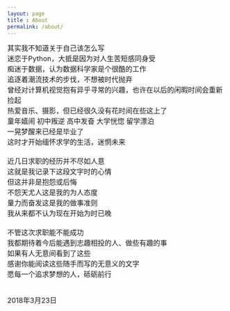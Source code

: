```yaml
---
layout: page
title : About
permalink: /about/
---
```

<font size="3">
其实我不知道关于自己该怎么写<br />
迷恋于Python，大抵是因为对人生苦短感同身受  <br />
痴迷于数据，认为数据科学家是个很酷的工作  <br />
追逐着潮流技术的步伐，不想被时代抛弃  <br />
曾经对计算机视觉抱有异乎寻常的兴趣，也许在以后的闲暇时间会重新捡起  <br />
热爱音乐、摄影，但已经很久没有花时间在些这上了  <br />
童年嬉闹 初中叛逆 高中发奋 大学恍惚 留学漂泊<br />
一晃梦醒来已经是毕业了  <br />
这时才开始缅怀求学的生活，迷惘未来  <br />
<br />
近几日求职的经历并不尽如人意  <br />
这就是我记录下这段文字时的心情  <br />
但这并非是抱怨或后悔  <br />
不怨天尤人这是我的为人态度  <br />
量力而奋发这是我的做事准则  <br />
我从来都不认为现在开始为时已晚  <br />
<br />
不管这次求职能不能成功  <br />
我都期待着今后能遇到志趣相投的人、做些有趣的事  <br />
如果有人无意间看到了这些<br />
感谢你能阅读这些随手而写的无意义的文字  <br />
愿每一个追求梦想的人，砥砺前行  <br />
<br />

2018年3月23日<br />

</font>



